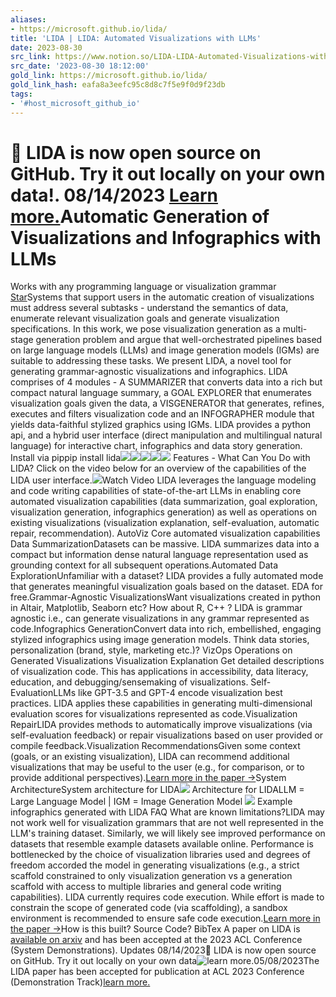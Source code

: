 ```yaml
---
aliases:
- https://microsoft.github.io/lida/
title: 'LIDA | LIDA: Automated Visualizations with LLMs'
date: 2023-08-30
src_link: https://www.notion.so/LIDA-LIDA-Automated-Visualizations-with-LLMs-5723ff7f13b74067822a401564e34761
src_date: '2023-08-30 18:12:00'
gold_link: https://microsoft.github.io/lida/
gold_link_hash: eafa8a3eefc95c8d8c7f5e9f0d9f23db
tags:
- '#host_microsoft_github_io'
---
```


 🚀 LIDA is now open source on GitHub. Try it out locally on your own data!. 08/14/2023 [Learn more.](https://github.com/microsoft/lida)Automatic Generation of Visualizations and Infographics with LLMs
=================================================================

Works with any programming language or visualization grammar [Star](https://github.com/microsoft/lida)Systems that support users in the automatic creation of visualizations must address several subtasks - understand the semantics of data, enumerate relevant visualization goals and generate visualization specifications. In this work, we pose visualization generation as a multi-stage generation problem  and argue that well-orchestrated pipelines based on large language models (LLMs) and image generation models (IGMs) are suitable to addressing these tasks. We present LIDA, a novel tool for generating grammar-agnostic visualizations and infographics. LIDA comprises of 4 modules - A SUMMARIZER that converts data into a rich but compact natural language summary, a GOAL EXPLORER that enumerates visualization goals given the data, a VISGENERATOR that generates, refines, executes and filters visualization code and an INFOGRAPHER module that yields data-faithful stylized graphics using IGMs. LIDA provides a python api, and a hybrid user interface (direct manipulation and multilingual natural language) for interactive chart, infographics and data story generation.  Install via pippip install lida![](https://images.unsplash.com/photo-1557804506-669a67965ba0?ixlib=rb-4.0.3&ixid=MnwxMjA3fDB8MHxwaG90by1wYWdlfHx8fGVufDB8fHx8&auto=format&fit=crop&h=528&q=80)![](https://images.unsplash.com/photo-1485217988980-11786ced9454?ixlib=rb-4.0.3&ixid=MnwxMjA3fDB8MHxwaG90by1wYWdlfHx8fGVufDB8fHx8&auto=format&fit=crop&h=528&q=80)![](https://images.unsplash.com/photo-1559136555-9303baea8ebd?ixlib=rb-4.0.3&ixid=MnwxMjA3fDB8MHxwaG90by1wYWdlfHx8fGVufDB8fHx8&auto=format&fit=crop&crop=focalpoint&fp-x=.4&w=396&h=528&q=80)![](https://images.unsplash.com/photo-1670272504528-790c24957dda?ixlib=rb-4.0.3&ixid=MnwxMjA3fDF8MHxwaG90by1wYWdlfHx8fGVufDB8fHx8&auto=format&fit=crop&crop=left&w=400&h=528&q=80)![](https://images.unsplash.com/photo-1670272505284-8faba1c31f7d?ixlib=rb-4.0.3&ixid=MnwxMjA3fDF8MHxwaG90by1wYWdlfHx8fGVufDB8fHx8&auto=format&fit=crop&h=528&q=80) Features - What Can You Do with LIDA?  Click on the video below for an overview of the capabilities of the LIDA user interface.![](/lida/images/videoscreen.png)Watch Video LIDA leverages the language modeling and code writing capabilities of state-of-the-art LLMs in enabling core automated visualization capabilities (data summarization, goal exploration, visualization generation, infographics generation) as well as operations on existing visualizations (visualization explanation, self-evaluation, automatic repair, recommendation).  AutoViz Core automated visualization capabilities Data SummarizationDatasets can be massive. LIDA summarizes data into a compact but information dense natural language representation used as grounding context for all subsequent operations.Automated Data ExplorationUnfamiliar with a dataset? LIDA provides a fully automated mode that generates meaningful visualization goals based on the dataset. EDA for free.Grammar-Agnostic VisualizationsWant visualizations created in python in Altair, Matplotlib, Seaborn etc? How about R, C++ ? LIDA is grammar agnostic i.e., can generate visualizations in any grammar represented as code.Infographics GenerationConvert data into rich, embellished, engaging stylized infographics using image generation models. Think data stories, personalization (brand, style, marketing etc.)?  VizOps Operations on Generated Visualizations Visualization Explanation  Get detailed descriptions of visualization code. This has applications in accessibility, data literacy, education, and debugging/sensemaking of visualizations. Self-EvaluationLLMs like GPT-3.5 and GPT-4 encode visualization best practices. LIDA applies these capabilities in generating multi-dimensional evaluation scores for visualizations represented as code.Visualization RepairLIDA provides methods to automatically improve visualizations (via self-evaluation feedback) or repair visualizations based on user provided or compile feedback.Visualization RecommendationsGiven some context (goals, or an existing visualization), LIDA can recommend additional visualizations that may be useful to the user (e.g., for comparison, or to provide additional perspectives).[Learn more in the paper →](https://aclanthology.org/2023.acl-demo.11/)System ArchitectureSystem architecture for LIDA![](/lida/files/lidamodules.jpg) Architecture for LIDALLM = Large Language Model | IGM = Image Generation Model ![](/lida/files/infographics_small.jpg) Example infographics generated with LIDA FAQ What are known limitations?LIDA may not work well for visualization grammars that are not well represented in the LLM's training dataset. Similarly, we will likely see improved performance on datasets that resemble example datasets available online. Performance is bottlenecked by the choice of visualization libraries used and degrees of freedom accorded the model in generating visualizations (e.g., a strict scaffold constrained to only visualization generation vs a generation scaffold with access to multiple libraries and general code writing capabilities). LIDA currently requires code execution. While effort is made to constrain the scope of generated code (via scaffolding), a sandbox environment is recommended to ensure safe code execution.[Learn more in the paper →](https://aclanthology.org/2023.acl-demo.11/)How is this built? Source Code?  BibTex A paper on LIDA is [available on arxiv](https://arxiv.org/abs/2303.02927) and has been accepted at the 2023 ACL Conference (System Demonstrations). Updates 08/14/2023🚀 LIDA is now open source on GitHub. Try it out locally on your own data![learn more.](https://github.com/microsoft/lida)05/08/2023The LIDA paper has been accepted for publication at ACL 2023 Conference (Demonstration Track)[learn more.](https://aclanthology.org/2023.acl-demo.11/)